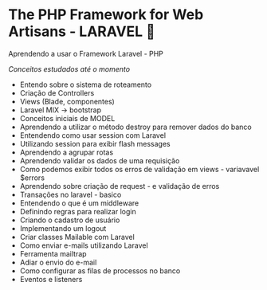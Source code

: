 # The PHP Framework for Web Artisans - LARAVEL :rocket:

Aprendendo a usar o Framework Laravel - PHP


*Conceitos estudados até o momento*
- Entendo sobre o sistema de roteamento
- Criação de Controllers
- Views (Blade, componentes)
- Laravel MIX -> bootstrap
- Conceitos iniciais de MODEL
- Aprendendo a utilizar o método destroy para remover dados do banco
- Entendendo como usar session com Laravel
- Utilizando session para exibir flash messages
- Aprendendo a agrupar rotas
- Aprendendo validar os dados de uma requisição
- Como podemos exibir todos os erros de validação em views - variavavel $errors
- Aprendendo sobre criação de request - e validação de erros
- Transações no laravel - basico
- Entendendo o que é um middleware
- Definindo regras para realizar login
- Criando o cadastro de usuário
- Implementando um logout
- Criar classes Mailable com Laravel
- Como enviar e-mails utilizando Laravel
- Ferramenta mailtrap
- Adiar o envio do e-mail
- Como configurar as filas de processos no banco
- Eventos e listeners 
